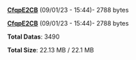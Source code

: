 [**CfqpE2CB**](/data/CfqpE2CB.txt) (09/01/23 - 15:44)- 2788 bytes

[**CfqpE2CB**](/data/CfqpE2CB.txt) (09/01/23 - 15:44)- 2788 bytes

**Total Datas**: 3490

**Total Size**: 22.13 MB / 22.1 MB